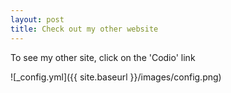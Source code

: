```yaml
---
layout: post
title: Check out my other website
---
```


To see my other site, click on the 'Codio' link

![_config.yml]({{ site.baseurl }}/images/config.png)

